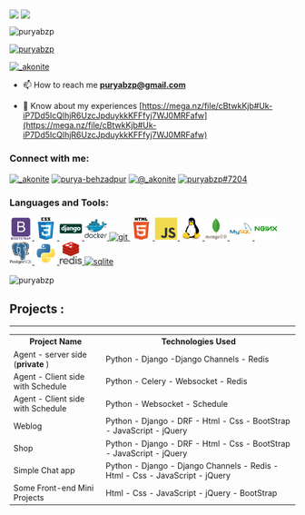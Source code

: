 


<!-- <h1 align="center">Hi 👋, I'm Purya</h1>
<h3 align="center">A Backend developer from Iran</h3> -->
<a href="https://github.com/puryabzp">
<img align="center" src="https://github-readme-stats.vercel.app/api?username=puryabzp&show_icons=true&count_private=true&include_all_commits=true" style='border':'none' /></a>
<a href="https://github.com/puryabzp">
<img align="center" src="https://github-readme-stats.vercel.app/api/top-langs/?username=puryabzp" />
</a>
<p align="left"> <img src="https://komarev.com/ghpvc/?username=puryabzp&label=Profile%20views&color=0e75b6&style=flat" alt="puryabzp" /> </p>

<p align="left"> <a href="https://github.com/ryo-ma/github-profile-trophy"><img src="https://github-profile-trophy.vercel.app/?username=puryabzp" alt="puryabzp" /></a> </p>

<p align="left"> <a href="https://twitter.com/_akonite" target="blank"><img src="https://img.shields.io/twitter/follow/_akonite?logo=twitter&style=for-the-badge" alt="_akonite" /></a> </p>

- 📫 How to reach me **puryabzp@gmail.com**

- 📄 Know about my experiences [https://mega.nz/file/cBtwkKjb#Uk-iP7Dd5IcQlhjR6UzcJpduykkKFFfyj7WJ0MRFafw](https://mega.nz/file/cBtwkKjb#Uk-iP7Dd5IcQlhjR6UzcJpduykkKFFfyj7WJ0MRFafw)

<h3 align="left">Connect with me:</h3>
<p align="left">
<a href="https://twitter.com/_akonite" target="blank"><img align="center" src="https://raw.githubusercontent.com/rahuldkjain/github-profile-readme-generator/master/src/images/icons/Social/twitter.svg" alt="_akonite" height="30" width="40" /></a>
<a href="https://linkedin.com/in/purya-behzadpur" target="blank"><img align="center" src="https://raw.githubusercontent.com/rahuldkjain/github-profile-readme-generator/master/src/images/icons/Social/linked-in-alt.svg" alt="purya-behzadpur" height="30" width="40" /></a>
<a href="https://instagram.com/@_akonite" target="blank"><img align="center" src="https://raw.githubusercontent.com/rahuldkjain/github-profile-readme-generator/master/src/images/icons/Social/instagram.svg" alt="@_akonite" height="30" width="40" /></a>
<a href="https://discord.gg/puryabzp#7204" target="blank"><img align="center" src="https://raw.githubusercontent.com/rahuldkjain/github-profile-readme-generator/master/src/images/icons/Social/discord.svg" alt="puryabzp#7204" height="30" width="40" /></a>
</p>

<h3 align="left">Languages and Tools:</h3>
<p align="left"> <a href="https://getbootstrap.com" target="_blank"> <img src="https://raw.githubusercontent.com/devicons/devicon/master/icons/bootstrap/bootstrap-plain-wordmark.svg" alt="bootstrap" width="40" height="40"/> </a> <a href="https://www.w3schools.com/css/" target="_blank"> <img src="https://raw.githubusercontent.com/devicons/devicon/master/icons/css3/css3-original-wordmark.svg" alt="css3" width="40" height="40"/> </a> <a href="https://www.djangoproject.com/" target="_blank"> <img src="https://raw.githubusercontent.com/devicons/devicon/master/icons/django/django-original.svg" alt="django" width="40" height="40"/> </a> <a href="https://www.docker.com/" target="_blank"> <img src="https://raw.githubusercontent.com/devicons/devicon/master/icons/docker/docker-original-wordmark.svg" alt="docker" width="40" height="40"/> </a> <a href="https://git-scm.com/" target="_blank"> <img src="https://www.vectorlogo.zone/logos/git-scm/git-scm-icon.svg" alt="git" width="40" height="40"/> </a> <a href="https://www.w3.org/html/" target="_blank"> <img src="https://raw.githubusercontent.com/devicons/devicon/master/icons/html5/html5-original-wordmark.svg" alt="html5" width="40" height="40"/> </a> <a href="https://developer.mozilla.org/en-US/docs/Web/JavaScript" target="_blank"> <img src="https://raw.githubusercontent.com/devicons/devicon/master/icons/javascript/javascript-original.svg" alt="javascript" width="40" height="40"/> </a> <a href="https://www.linux.org/" target="_blank"> <img src="https://raw.githubusercontent.com/devicons/devicon/master/icons/linux/linux-original.svg" alt="linux" width="40" height="40"/> </a> <a href="https://www.mongodb.com/" target="_blank"> <img src="https://raw.githubusercontent.com/devicons/devicon/master/icons/mongodb/mongodb-original-wordmark.svg" alt="mongodb" width="40" height="40"/> </a> <a href="https://www.mysql.com/" target="_blank"> <img src="https://raw.githubusercontent.com/devicons/devicon/master/icons/mysql/mysql-original-wordmark.svg" alt="mysql" width="40" height="40"/> </a> <a href="https://www.nginx.com" target="_blank"> <img src="https://raw.githubusercontent.com/devicons/devicon/master/icons/nginx/nginx-original.svg" alt="nginx" width="40" height="40"/> </a> <a href="https://www.postgresql.org" target="_blank"> <img src="https://raw.githubusercontent.com/devicons/devicon/master/icons/postgresql/postgresql-original-wordmark.svg" alt="postgresql" width="40" height="40"/> </a> <a href="https://www.python.org" target="_blank"> <img src="https://raw.githubusercontent.com/devicons/devicon/master/icons/python/python-original.svg" alt="python" width="40" height="40"/> </a> <a href="https://redis.io" target="_blank"> <img src="https://raw.githubusercontent.com/devicons/devicon/master/icons/redis/redis-original-wordmark.svg" alt="redis" width="40" height="40"/> </a> <a href="https://www.sqlite.org/" target="_blank"> <img src="https://www.vectorlogo.zone/logos/sqlite/sqlite-icon.svg" alt="sqlite" width="40" height="40"/> </a> </p>

<p><img align="center" src="https://github-readme-streak-stats.herokuapp.com/?user=puryabzp&" alt="puryabzp" /></p>

<h2>Projects :</h2>
<hr>


<table>
  <tr>
    <th>Project Name</th>
    <th>Technologies Used</th>
  </tr>
  <tr>
    <td>Agent - server side (<strong>private</strong> )</td>
    <td>Python - Django -Django Channels - Redis</td>

  </tr>
  <tr>
    <td>Agent - Client side with Schedule</td>
    <td>Python - Celery - Websocket - Redis</td>

  </tr>
  <tr>
    <td>Agent - Client side with Schedule</td>
    <td>Python - Websocket - Schedule</td>

  </tr>
  <tr>
    <td>Weblog</td>
    <td>Python - Django - DRF - Html - Css - BootStrap - JavaScript - jQuery</td>

  </tr>
  <tr>
    <td>Shop</td>
    <td>Python - Django - DRF - Html - Css - BootStrap - JavaScript - jQuery</td>

  </tr>
  <tr>
    <td>Simple Chat app</td>
    <td>Python - Django - Django Channels - Redis - Html - Css - JavaScript - jQuery</td>

  </tr>
  <tr>
    <td>Some Front-end Mini Projects</td>
    <td>Html - Css - JavaScript - jQuery - BootStrap</td>

  </tr>
</table>
